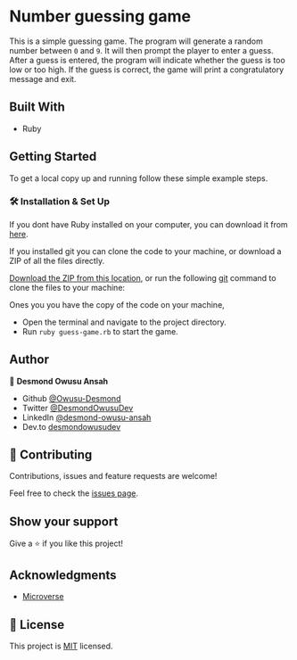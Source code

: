 # Number guessing game

This is a simple guessing game. The program will generate a random number between `0` and `9`. It will then prompt the player to enter a guess. After a guess is entered, the program will indicate whether the guess is too low or too high. If the guess is correct, the game will print a congratulatory message and exit.

## Built With

- Ruby

## Getting Started

To get a local copy up and running follow these simple example steps.

### 🛠 Installation & Set Up

If you dont have Ruby installed on your computer, you can download it from [here](https://www.ruby-lang.org/en/downloads/).

If you installed git you can clone the code to your machine, or download a ZIP of all the files directly.

[Download the ZIP from this location](https://github.com/Owusu-Desmond/guess-game/archive/refs/heads/main.zip), or run the following [git](https://git-scm.com/downloads) command to clone the files to your machine:

Ones you you have the copy of the code on your machine, 

- Open the terminal and navigate to the project directory.
- Run `ruby guess-game.rb` to start the game.

## Author

👤 **Desmond Owusu Ansah**

- Github [@Owusu-Desmond](https://github.com/Owusu-Desmond)
- Twitter [@DesmondOwusuDev](https://twitter.com/DesmondOwusuDev)
- LinkedIn [@desmond-owusu-ansah](https://www.linkedin.com/in/desmond-owusu-ansah-09274a223/)
- Dev.to [desmondowusudev](https://dev.to/desmondowusudev)

## 🤝 Contributing

Contributions, issues and feature requests are welcome!

Feel free to check the [issues page](https://github.com/Owusu-Desmond/guess-game/issues).

## Show your support

Give a ⭐️ if you like this project!

## Acknowledgments

- [Microverse](https://www.microverse.org/)

## 📝 License

This project is [MIT](
    ./LICENSE
) licensed.




 